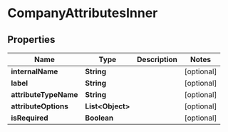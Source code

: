 
# CompanyAttributesInner

## Properties
Name | Type | Description | Notes
------------ | ------------- | ------------- | -------------
**internalName** | **String** |  |  [optional]
**label** | **String** |  |  [optional]
**attributeTypeName** | **String** |  |  [optional]
**attributeOptions** | **List&lt;Object&gt;** |  |  [optional]
**isRequired** | **Boolean** |  |  [optional]



